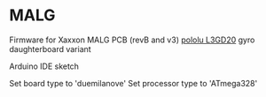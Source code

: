# MALG #

Firmware for Xaxxon MALG PCB (revB and v3) [pololu L3GD20](https://www.pololu.com/product/2125) gyro daughterboard variant

Arduino IDE sketch

Set board type to 'duemilanove'
Set processor type to 'ATmega328'

